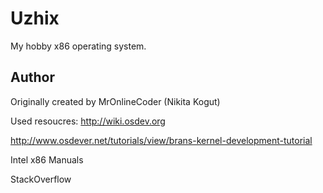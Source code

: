 # Uzhix

My hobby x86 operating system.

## Author
Originally created by MrOnlineCoder (Nikita Kogut)

Used resoucres:
http://wiki.osdev.org

http://www.osdever.net/tutorials/view/brans-kernel-development-tutorial

Intel x86 Manuals

StackOverflow
